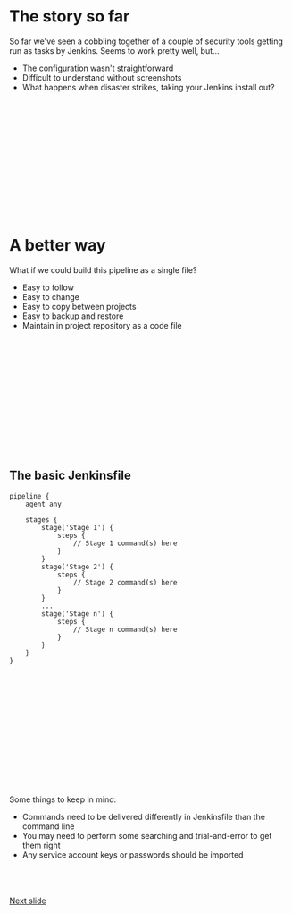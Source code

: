 # The story so far

So far we've seen a cobbling together of a couple of security tools getting run as tasks by Jenkins. Seems to work pretty well, but... 
* The configuration wasn't straightforward
* Difficult to understand without screenshots
* What happens when disaster strikes, taking your Jenkins install out?

<br /><br /><br /><br /><br /><br /><br /><br /><br /><br /><br /><br />

# A better way

What if we could build this pipeline as a single file?
* Easy to follow
* Easy to change
* Easy to copy between projects
* Easy to backup and restore
* Maintain in project repository as a code file

<br /><br /><br /><br /><br /><br /><br /><br /><br /><br /><br /><br />

## The basic Jenkinsfile
```
pipeline {
    agent any

    stages {
        stage('Stage 1') {
            steps {
                // Stage 1 command(s) here
            }
        }
        stage('Stage 2') {
            steps {
                // Stage 2 command(s) here
            }
        }
        ...
        stage('Stage n') {
            steps {
                // Stage n command(s) here
            }
        }
    }
}
```
<br /><br /><br /><br /><br /><br /><br /><br /><br /><br /><br /><br />

Some things to keep in mind:
* Commands need to be delivered differently in Jenkinsfile than the command line
* You may need to perform some searching and trial-and-error to get them right
* Any service account keys or passwords should be imported

<br /><br /><br />
[Next slide](pipe_as_code_2.md)
